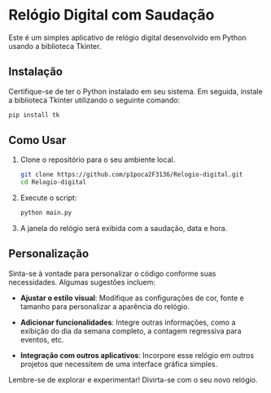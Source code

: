 
# Relógio Digital com Saudação

Este é um simples aplicativo de relógio digital desenvolvido em Python usando a biblioteca Tkinter.

## Instalação

Certifique-se de ter o Python instalado em seu sistema. Em seguida, instale a biblioteca Tkinter utilizando o seguinte comando:

```bash
pip install tk
```

## Como Usar

1. Clone o repositório para o seu ambiente local.

    ```bash
    git clone https://github.com/p1poca2F3136/Relogio-digital.git
    cd Relogio-digital
    ```

2. Execute o script:

    ```bash
    python main.py
    ```

3. A janela do relógio será exibida com a saudação, data e hora.

## Personalização

Sinta-se à vontade para personalizar o código conforme suas necessidades. Algumas sugestões incluem:

- **Ajustar o estilo visual**: Modifique as configurações de cor, fonte e tamanho para personalizar a aparência do relógio.

- **Adicionar funcionalidades**: Integre outras informações, como a exibição do dia da semana completo, a contagem regressiva para eventos, etc.

- **Integração com outros aplicativos**: Incorpore esse relógio em outros projetos que necessitem de uma interface gráfica simples.

Lembre-se de explorar e experimentar! Divirta-se com o seu novo relógio.